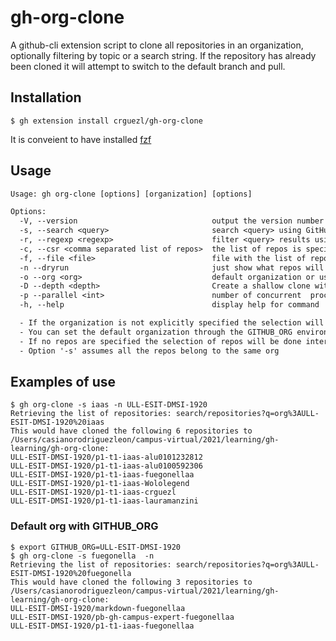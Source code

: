 # gh-org-clone

A github-cli extension script to clone all repositories in an organization, optionally filtering by topic or a search string. If the repository has already been cloned it will attempt to switch to the default branch and pull.

## Installation

```
$ gh extension install crguezl/gh-org-clone
```

It is conveient to have installed [fzf](https://github.com/junegunn/fzf/blob/master/README.md)
## Usage

```txt
Usage: gh org-clone [options] [organization] [options]

Options:
  -V, --version                              output the version number
  -s, --search <query>                       search <query> using GitHub Search API. A dot '.' refers to all the repos
  -r, --regexp <regexp>                      filter <query> results using <regexp>
  -c, --csr <comma separated list of repos>  the list of repos is specified as a comma separated list
  -f, --file <file>                          file with the list of repos, one per line
  -n --dryrun                                just show what repos will be added as submodules
  -o --org <org>                             default organization or user
  -D --depth <depth>                         Create a shallow clone with a history truncated to <depth> number of commits
  -p --parallel <int>                        number of concurrent  processes during the cloning stage (default: 2)
  -h, --help                                 display help for command

  - If the organization is not explicitly specified the selection will be done interactively among the list of your organizations
  - You can set the default organization through the GITHUB_ORG environment variable
  - If no repos are specified the selection of repos will be done interactively among the repos in the org
  - Option '-s' assumes all the repos belong to the same org
```

## Examples of use

```
$ gh org-clone -s iaas -n ULL-ESIT-DMSI-1920
Retrieving the list of repositories: search/repositories?q=org%3AULL-ESIT-DMSI-1920%20iaas
This would have cloned the following 6 repositories to /Users/casianorodriguezleon/campus-virtual/2021/learning/gh-learning/gh-org-clone:
ULL-ESIT-DMSI-1920/p1-t1-iaas-alu0101232812
ULL-ESIT-DMSI-1920/p1-t1-iaas-alu0100592306
ULL-ESIT-DMSI-1920/p1-t1-iaas-fuegonellaa
ULL-ESIT-DMSI-1920/p1-t1-iaas-Wololegend
ULL-ESIT-DMSI-1920/p1-t1-iaas-crguezl
ULL-ESIT-DMSI-1920/p1-t1-iaas-lauramanzini
```

### Default org with GITHUB_ORG

```
$ export GITHUB_ORG=ULL-ESIT-DMSI-1920
$ gh org-clone -s fuegonella  -n
Retrieving the list of repositories: search/repositories?q=org%3AULL-ESIT-DMSI-1920%20fuegonella
This would have cloned the following 3 repositories to /Users/casianorodriguezleon/campus-virtual/2021/learning/gh-learning/gh-org-clone:
ULL-ESIT-DMSI-1920/markdown-fuegonellaa
ULL-ESIT-DMSI-1920/pb-gh-campus-expert-fuegonellaa
ULL-ESIT-DMSI-1920/p1-t1-iaas-fuegonellaa
```

